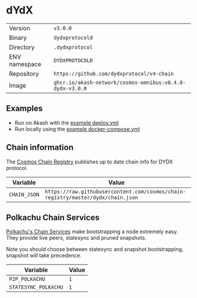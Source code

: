 # dYdX

| | |
|---|---|
|Version|`v3.0.0`|
|Binary|`dydxprotocold`|
|Directory|`.dydxprotocol`|
|ENV namespace|`DYDXPROTOCOLD`|
|Repository|`https://github.com/dydxprotocol/v4-chain`|
|Image|`ghcr.io/akash-network/cosmos-omnibus:v0.4.8-dydx-v3.0.0`|

## Examples

- Run on Akash with the [example deploy.yml](./deploy.yml)
- Run locally using the [example docker-compose.yml](./docker-compose.yml)

## Chain information

The [Cosmos Chain Registry](https://github.com/cosmos/chain-registry) publishes up to date chain info for DYDX protocol.

|Variable|Value|
|---|---|
|`CHAIN_JSON`|`https://raw.githubusercontent.com/cosmos/chain-registry/master/dydx/chain.json`|

## Polkachu Chain Services

[Polkachu's Chain Services](https://www.polkachu.com/) make bootstrapping a node extremely easy. They provide live peers, statesync and pruned snapshots.

Note you should choose between statesync and snapshot bootstrapping, snapshot will take precedence.

|Variable|Value|
|---|---|
|`P2P_POLKACHU`|`1`|
|`STATESYNC_POLKACHU`|`1`|
